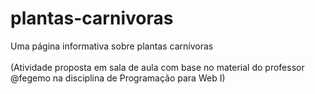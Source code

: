 # plantas-carnivoras
 Uma página informativa sobre plantas carnívoras <br> <br>
 (Atividade proposta em sala de aula com base no material do professor @fegemo na disciplina de Programação para Web I)
